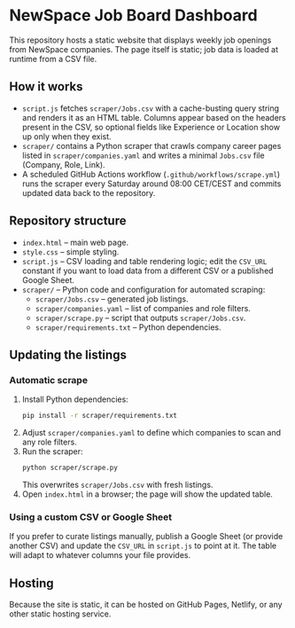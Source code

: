 # NewSpace Job Board Dashboard

This repository hosts a static website that displays weekly job openings from NewSpace companies. The page itself is static; job data is loaded at runtime from a CSV file.

## How it works

- `script.js` fetches `scraper/Jobs.csv` with a cache-busting query string and renders it as an HTML table. Columns appear based on the headers present in the CSV, so optional fields like Experience or Location show up only when they exist.
- `scraper/` contains a Python scraper that crawls company career pages listed in `scraper/companies.yaml` and writes a minimal `Jobs.csv` file (Company, Role, Link).
- A scheduled GitHub Actions workflow (`.github/workflows/scrape.yml`) runs the scraper every Saturday around 08:00 CET/CEST and commits updated data back to the repository.

## Repository structure

- `index.html` – main web page.
- `style.css` – simple styling.
- `script.js` – CSV loading and table rendering logic; edit the `CSV_URL` constant if you want to load data from a different CSV or a published Google Sheet.
- `scraper/` – Python code and configuration for automated scraping:
  - `scraper/Jobs.csv` – generated job listings.
  - `scraper/companies.yaml` – list of companies and role filters.
  - `scraper/scrape.py` – script that outputs `scraper/Jobs.csv`.
  - `scraper/requirements.txt` – Python dependencies.

## Updating the listings

### Automatic scrape

1. Install Python dependencies:
   ```sh
   pip install -r scraper/requirements.txt
   ```
2. Adjust `scraper/companies.yaml` to define which companies to scan and any role filters.
3. Run the scraper:
   ```sh
   python scraper/scrape.py
   ```
   This overwrites `scraper/Jobs.csv` with fresh listings.
4. Open `index.html` in a browser; the page will show the updated table.

### Using a custom CSV or Google Sheet

If you prefer to curate listings manually, publish a Google Sheet (or provide another CSV) and update the `CSV_URL` in `script.js` to point at it. The table will adapt to whatever columns your file provides.

## Hosting

Because the site is static, it can be hosted on GitHub Pages, Netlify, or any other static hosting service.

